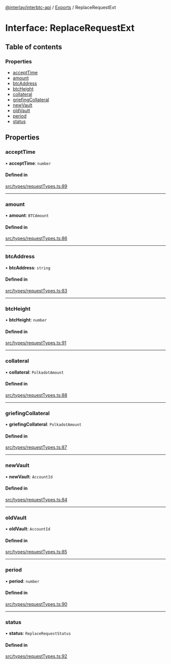 [@interlay/interbtc-api](/README.md) / [Exports](/modules.md) / ReplaceRequestExt

# Interface: ReplaceRequestExt

## Table of contents

### Properties

- [acceptTime](/interfaces/ReplaceRequestExt.md#accepttime)
- [amount](/interfaces/ReplaceRequestExt.md#amount)
- [btcAddress](/interfaces/ReplaceRequestExt.md#btcaddress)
- [btcHeight](/interfaces/ReplaceRequestExt.md#btcheight)
- [collateral](/interfaces/ReplaceRequestExt.md#collateral)
- [griefingCollateral](/interfaces/ReplaceRequestExt.md#griefingcollateral)
- [newVault](/interfaces/ReplaceRequestExt.md#newvault)
- [oldVault](/interfaces/ReplaceRequestExt.md#oldvault)
- [period](/interfaces/ReplaceRequestExt.md#period)
- [status](/interfaces/ReplaceRequestExt.md#status)

## Properties

### acceptTime

• **acceptTime**: `number`

#### Defined in

[src/types/requestTypes.ts:89](https://github.com/interlay/interbtc-api/blob/5eab153/src/types/requestTypes.ts#L89)

___

### amount

• **amount**: `BTCAmount`

#### Defined in

[src/types/requestTypes.ts:86](https://github.com/interlay/interbtc-api/blob/5eab153/src/types/requestTypes.ts#L86)

___

### btcAddress

• **btcAddress**: `string`

#### Defined in

[src/types/requestTypes.ts:83](https://github.com/interlay/interbtc-api/blob/5eab153/src/types/requestTypes.ts#L83)

___

### btcHeight

• **btcHeight**: `number`

#### Defined in

[src/types/requestTypes.ts:91](https://github.com/interlay/interbtc-api/blob/5eab153/src/types/requestTypes.ts#L91)

___

### collateral

• **collateral**: `PolkadotAmount`

#### Defined in

[src/types/requestTypes.ts:88](https://github.com/interlay/interbtc-api/blob/5eab153/src/types/requestTypes.ts#L88)

___

### griefingCollateral

• **griefingCollateral**: `PolkadotAmount`

#### Defined in

[src/types/requestTypes.ts:87](https://github.com/interlay/interbtc-api/blob/5eab153/src/types/requestTypes.ts#L87)

___

### newVault

• **newVault**: `AccountId`

#### Defined in

[src/types/requestTypes.ts:84](https://github.com/interlay/interbtc-api/blob/5eab153/src/types/requestTypes.ts#L84)

___

### oldVault

• **oldVault**: `AccountId`

#### Defined in

[src/types/requestTypes.ts:85](https://github.com/interlay/interbtc-api/blob/5eab153/src/types/requestTypes.ts#L85)

___

### period

• **period**: `number`

#### Defined in

[src/types/requestTypes.ts:90](https://github.com/interlay/interbtc-api/blob/5eab153/src/types/requestTypes.ts#L90)

___

### status

• **status**: `ReplaceRequestStatus`

#### Defined in

[src/types/requestTypes.ts:92](https://github.com/interlay/interbtc-api/blob/5eab153/src/types/requestTypes.ts#L92)
